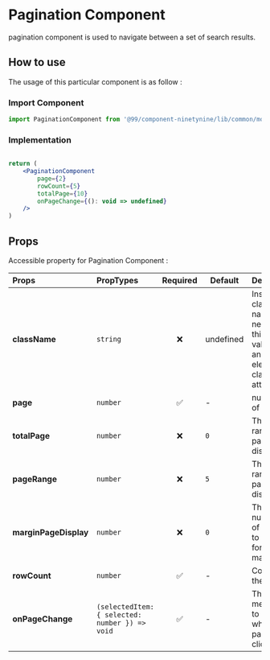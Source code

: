 # Pagination Component

pagination component is used to navigate between a set of search results.

## How to use
The usage of this particular component is as follow :

### Import Component

```jsx
import PaginationComponent from '@99/component-ninetynine/lib/common/molecules/pagination/pagination.component'
```

### Implementation
```jsx

return (
    <PaginationComponent
        page={2}
        rowCount={5}
        totalPage={10}
        onPageChange={(): void => undefined}
    />
)
```

## Props
Accessible property for Pagination Component :

| Props | PropTypes | Required | Default | Deskripsi |
|:-------|:-----------|:---------:|-----------|-----------|
|**className**|`string`| ❌|undefined|Insert class name if needed, this is the value of an element's class attribute|
|**page**|`number`| ✅|-|number of page|
|**totalPage**|`number`| ❌|`0`| The range of pages displayed |
|**pageRange**|`number`| ❌|`5`| The range of pages displayed|
|**marginPageDisplay**|`number`| ❌|`0`| The number of pages to display for margins|
|**rowCount**|`number`| ✅|-|Counts of the row |
|**onPageChange**|`(selectedItem: { selected: number }) => void`| ✅|-|The method to call when a page is clicked|
